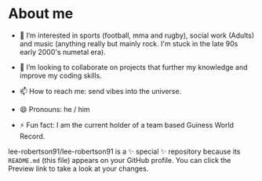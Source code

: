 # About me
- 👀 I’m interested in sports (football, mma and rugby), social work (Adults) and music (anything really but mainly rock. I'm stuck in the late 90s early 2000's numetal era).

- 💞️ I’m looking to collaborate on projects that further my knowledge and improve my coding skills. 
- 📫 How to reach me: send vibes into the universe. 
- 😄 Pronouns: he / him 
- ⚡ Fun fact: I am the current holder of a team based Guiness World Record. 


lee-robertson91/lee-robertson91 is a ✨ special ✨ repository because its `README.md` (this file) appears on your GitHub profile.
You can click the Preview link to take a look at your changes.

